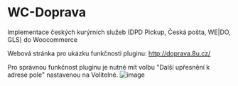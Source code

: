 # WC-Doprava
Implementace českých kurýrních služeb (DPD Pickup, Česká pošta, WE|DO, GLS) do Woocommerce

Webová stránka pro ukázku funkčnosti pluginu:
http://doprava.8u.cz/

Pro správnou funkčnost pluginu je nutné mít volbu "Další upřesnění k adrese pole" nastavenou na Volitelné.
![image](https://user-images.githubusercontent.com/76787781/174098529-4963290b-4966-4dbb-9ed5-07f58d3136a1.png)
